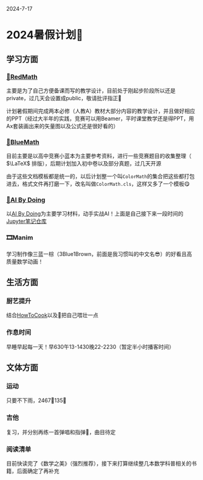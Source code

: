 2024-7-17
# 2024暑假计划🎯

## 学习方面

### [🔴RedMath](https://github.com/LeyuDame/RedMath)

主要是为了自己方便备课而写的教学设计，目前处于刚起步阶段所以还是private，过几天会设置成public，敬请批评指正🫡

计划暑假期间完成两本必修（人教A）教材大部分内容的教学设计，并且做好相应的PPT（经过大半年的实践，竞赛可以用Beamer，平时课堂教学还是得PPT，用Ax套装画出来的矢量图以及公式还是很好看的）

### [🔵BlueMath](https://github.com/LeyuDame/BlueMath)

目前主要是以高中竞赛小蓝本为主要参考资料，进行一些竞赛题目的收集整理（ $\LaTeX$ 排版），后期计划加入初中卷以及部分真题，过几天开源

由于这些文档模板都是统一的，以后计划整一个叫`ColorMath`的集合把这些都打包进去，格式文件再打磨一下，改名叫做`ColorMath.cls`，这样又多了一个模板😋

### [🤖AI By Doing](https://github.com/LeyuDame/AIByDoing)

以[AI By Doing](https://aibydoing.com/)为主要学习材料，动手实战AI！上面是自己接下来一段时间的[Jupyter笔记仓库](https://github.com/LeyuDame/AIByDoing)

### 🎞️Manim

学习制作像三蓝一棕（3Blue1Brown，前面是我习惯叫的中文名😎）的好看且高质量数学动画！

## 生活方面

### 厨艺提升

结合[HowToCook](https://github.com/Anduin2017/HowToCook)以及🍠把自己喂壮一点

### 作息时间

早睡早起每一天！早630午13-1430晚22-2230（暂定半小时播客时间）

## 文体方面

### 运动

只要不下雨，2467🏀135💪

### 吉他

复习，并分别再练一首弹唱和指弹🎸，曲目待定

### 阅读清单

目前快读完了《数学之美》（强烈推荐），接下来打算继续整几本数学科普相关的书籍，后面确定了再补充
